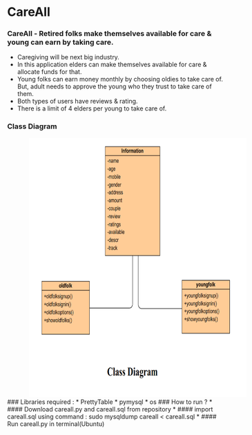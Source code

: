 # CareAll
### CareAll - Retired folks make themselves available for care &amp; young can earn by taking care.
  * Caregiving will be next big industry.
  * In this application elders can make themselves available for care & allocate funds for that.
  * Young folks can earn money monthly by choosing oldies to take care of. But, adult needs to approve the young who they trust to take care of them.
  * Both types of users have reviews & rating.
  * There is a limit of 4 elders per young to take care of.
### Class Diagram
<img src = https://github.com/harshitkumawat/CareAll/blob/master/Screenshot%20from%202020-01-03%2023-18-12.png height = "600" width = "700" style = "margin-left:50px;"/>
### Libraries required :
  * PrettyTable
  * pymysql
  * os
### How to run ?
* #### Download careall.py and careall.sql from repository
* #### import careall.sql using command :
        sudo mysqldump careall < careall.sql
* #### Run careall.py in terminal(Ubuntu)
